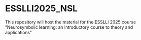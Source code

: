 # ESSLLI2025_NSL
This repository will host the material for the ESSLLI 2025 course "Neurosymbolic learning: an introductory course to theory and applications"
